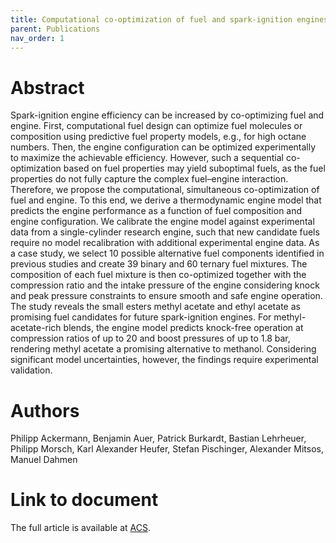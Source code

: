 ```yaml
---
title: Computational co-optimization of fuel and spark-ignition engines
parent: Publications
nav_order: 1
---
```


# Abstract

Spark-ignition engine efficiency can be increased by co-optimizing fuel and engine. First, computational fuel design can optimize fuel molecules or composition using predictive fuel property models, e.g., for high octane numbers. Then, the engine configuration can be optimized experimentally to maximize the achievable efficiency. However, such a sequential co-optimization based on fuel properties may yield suboptimal fuels, as the fuel properties do not fully capture the complex fuel–engine interaction. Therefore, we propose the computational, simultaneous co-optimization of fuel and engine. To this end, we derive a thermodynamic engine model that predicts the engine performance as a function of fuel composition and engine configuration. We calibrate the engine model against experimental data from a single-cylinder research engine, such that new candidate fuels require no model recalibration with additional experimental engine data. As a case study, we select 10 possible alternative fuel components identified in previous studies and create 39 binary and 60 ternary fuel mixtures. The composition of each fuel mixture is then co-optimized together with the compression ratio and the intake pressure of the engine considering knock and peak pressure constraints to ensure smooth and safe engine operation. The study reveals the small esters methyl acetate and ethyl acetate as promising fuel candidates for future spark-ignition engines. For methyl-acetate-rich blends, the engine model predicts knock-free operation at compression ratios of up to 20 and boost pressures of up to 1.8 bar, rendering methyl acetate a promising alternative to methanol. Considering significant model uncertainties, however, the findings require experimental validation.

# Authors
Philipp Ackermann, Benjamin Auer, Patrick Burkardt, Bastian Lehrheuer, Philipp Morsch, Karl Alexander Heufer, Stefan Pischinger, Alexander Mitsos, Manuel Dahmen

# Link to document

The full article is available at [ACS](https://doi.org/10.1021/acs.energyfuels.4c04775).